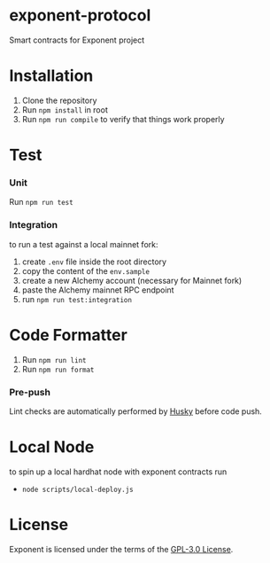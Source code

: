 # exponent-protocol

Smart contracts for Exponent project

# Installation

1. Clone the repository
2. Run `npm install` in root
3. Run `npm run compile` to verify that things work properly

# Test

### Unit

Run `npm run test`

### Integration

to run a test against a local mainnet fork:

1. create `.env` file inside the root directory
2. copy the content of the `env.sample`
3. create a new Alchemy account (necessary for Mainnet fork)
4. paste the Alchemy mainnet RPC endpoint
5. run `npm run test:integration`

# Code Formatter

1. Run `npm run lint`
2. Run `npm run format`

### Pre-push

Lint checks are automatically performed by [Husky](https://typicode.github.io/husky/#/) before code push.

# Local Node

to spin up a local hardhat node with exponent contracts run
- `node scripts/local-deploy.js`

# License 
Exponent is licensed under the terms of the [GPL-3.0 License](LICENSE).

